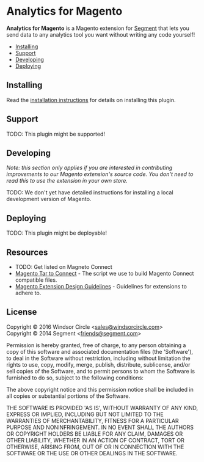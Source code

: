 
# Analytics for Magento

**Analytics for Magento** is a Magento extension for [Segment](https://segment.com) that lets you send data to any analytics tool you want without writing any code yourself!

- [Installing](#installing)
- [Support](#support)
- [Developing](#developing)
- [Deploying](#deploying)


## Installing

Read the [installation instructions](./Install.md) for details on installing this plugin.


## Support

TODO: This plugin might be supported!


## Developing

_Note: this section only applies if you are interested in contributing improvements to our Magento extension's source code. You don't need to read this to use the extension in your own store._

TODO: We don't yet have detailed instructions for installing a local development version of Magento.


## Deploying

TODO: This plugin might be deployable!

## Resources

- TODO: Get listed on Magneto Connect
- [Magento Tar to Connect](http://alanstorm.com/magento_connect_from_tar) - The script we use to build Magento Connect compatible files.
- [Magento Extension Design Guidelines](http://info.magento.com/rs/magentocommerce/images/0448_Connect_DevStyleguide_v6.pdf?mkt_tok=3RkMMJWWfF9wsRokvK7BZKXonjHpfsX94%2B0oWKSg38431UFwdcjKPmjr1YEGTcZ0dvycMRAVFZl5nQFZHeWbaI9D9fhQDlOxXQ%3D%3D) - Guidelines for extensions to adhere to. 


## License

Copyright &copy; 2016 Windsor Circle &lt;sales@windsorcircle.com&gt;  
Copyright &copy; 2014 Segment &lt;friends@segment.com&gt;

Permission is hereby granted, free of charge, to any person obtaining a copy of this software and associated documentation files (the 'Software'), to deal in the Software without restriction, including without limitation the rights to use, copy, modify, merge, publish, distribute, sublicense, and/or sell copies of the Software, and to permit persons to whom the Software is furnished to do so, subject to the following conditions:

The above copyright notice and this permission notice shall be included in all copies or substantial portions of the Software.

THE SOFTWARE IS PROVIDED 'AS IS', WITHOUT WARRANTY OF ANY KIND, EXPRESS OR IMPLIED, INCLUDING BUT NOT LIMITED TO THE WARRANTIES OF MERCHANTABILITY, FITNESS FOR A PARTICULAR PURPOSE AND NONINFRINGEMENT. IN NO EVENT SHALL THE AUTHORS OR COPYRIGHT HOLDERS BE LIABLE FOR ANY CLAIM, DAMAGES OR OTHER LIABILITY, WHETHER IN AN ACTION OF CONTRACT, TORT OR OTHERWISE, ARISING FROM, OUT OF OR IN CONNECTION WITH THE SOFTWARE OR THE USE OR OTHER DEALINGS IN THE SOFTWARE.
